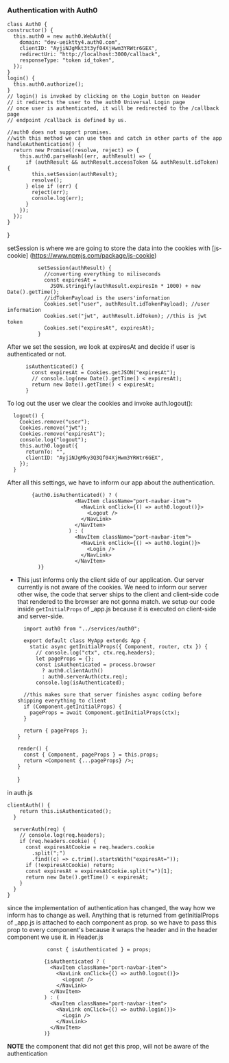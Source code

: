 ### Authentication with Auth0

    class Auth0 {
    constructor() {
      this.auth0 = new auth0.WebAuth({
        domain: "dev-ueiktty4.auth0.com",
        clientID: "AyjiNJgMkt3t3yf04XjHwm3YRWtr6GEX",
        redirectUri: "http://localhost:3000/callback",
        responseType: "token id_token",
      });
    }
    login() {
      this.auth0.authorize();
    }
    // login() is invoked by clicking on the Login button on Header
    // it redirects the user to the auth0 Universal Login page
    // once user is authenticated, it will be redirected to the /callback page
    // endpoint /callback is defined by us.

    //auth0 does not support promises. 
    //with this method we can use then and catch in other parts of the app
    handleAuthentication() {
      return new Promise((resolve, reject) => {
        this.auth0.parseHash((err, authResult) => {
          if (authResult && authResult.accessToken && authResult.idToken) {
            this.setSession(authResult); 
            resolve();
          } else if (err) {
            reject(err);
            console.log(err);
          }
        });
      });
    }
    
  }
  
  setSession is where we are going to store the data into the cookies with [js-cookie] (https://www.npmjs.com/package/js-cookie)
  
              setSession(authResult) {
                //converting everything to miliseconds
                const expiresAt =
                  JSON.stringify(authResult.expiresIn * 1000) + new Date().getTime();
                //idTokenPayload is the users'information
                Cookies.set("user", authResult.idTokenPayload); //user information
                Cookies.set("jwt", authResult.idToken); //this is jwt token
                Cookies.set("expiresAt", expiresAt);
              }
  
  After we set the session, we look at expiresAt and decide if user is authenticated or not.
  
          isAuthenticated() {
            const expiresAt = Cookies.getJSON("expiresAt");
            // console.log(new Date().getTime() < expiresAt);
            return new Date().getTime() < expiresAt;
          }
  
  To log out the user we clear the cookies and invoke auth.logout():
  
      logout() {
        Cookies.remove("user");
        Cookies.remove("jwt");
        Cookies.remove("expiresAt");
        console.log("logout");
        this.auth0.logout({
          returnTo: "",
          clientID: "AyjiNJgMky3Q3Qf04XjHwm3YRWtr6GEX",
        });
      }

After all this settings, we have to inform our app about the authentication. 

            {auth0.isAuthenticated() ? (
                          <NavItem className="port-navbar-item">
                            <NavLink onClick={() => auth0.logout()}>
                              <Logout />
                            </NavLink>
                          </NavItem>
                        ) : (
                          <NavItem className="port-navbar-item">
                            <NavLink onClick={() => auth0.login()}>
                              <Login />
                            </NavLink>
                          </NavItem>
              )}

- This  just informs only the client side of our application. Our server currently is not aware of the cookies. We need to inform our server other wise, the code that server ships to the client and client-side code that rendered to the browser are not gonna match. we setup our code inside `getInitialProps` of _app.js because it is executed on client-side and server-side.

        import auth0 from "../services/auth0";

        export default class MyApp extends App {
          static async getInitialProps({ Component, router, ctx }) {
            // console.log("ctx", ctx.req.headers);
            let pageProps = {};
            const isAuthenticated = process.browser
              ? auth0.clientAuth()
              : auth0.serverAuth(ctx.req);
            console.log(isAuthenticated);

        //this makes sure that server finishes async coding before shipping everything to client
        if (Component.getInitialProps) {
          pageProps = await Component.getInitialProps(ctx);
        }

        return { pageProps };
      }

      render() {
        const { Component, pageProps } = this.props;
        return <Component {...pageProps} />;
      }
     }

in auth.js

    clientAuth() {
        return this.isAuthenticated();
      }

      serverAuth(req) {
        // console.log(req.headers);
        if (req.headers.cookie) {
          const expiresAtCookie = req.headers.cookie
            .split(";")
            .find((c) => c.trim().startsWith("expiresAt="));
          if (!expiresAtCookie) return;
          const expiresAt = expiresAtCookie.split("=")[1];
          return new Date().getTime() < expiresAt;
        }
      }
    }

since the implementation of authentication has changed, the way how we inform has to change as well. Anything that is returned from getInitialProps of _app.js is attached to each component as prop. so we have to pass this prop to every component's <BaseLayout/> because it wraps the header and in the header component we use it. in Header.js

                 const { isAuthenticated } = props;

                {isAuthenticated ? (
                  <NavItem className="port-navbar-item">
                    <NavLink onClick={() => auth0.logout()}>
                      <Logout />
                    </NavLink>
                  </NavItem>
                ) : (
                  <NavItem className="port-navbar-item">
                    <NavLink onClick={() => auth0.login()}>
                      <Login />
                    </NavLink>
                  </NavItem>
                )}

**NOTE** the component that did not get this prop, will not be aware of the authentication
